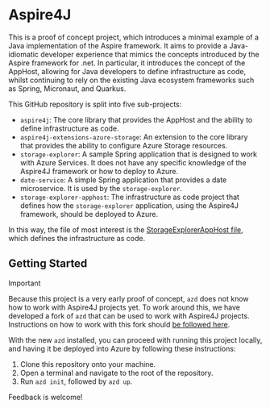 # Aspire4J

This is a proof of concept project, which introduces a minimal example of a Java implementation of the Aspire framework.
It aims to provide a Java-idiomatic developer experience that mimics the concepts introduced by the Aspire framework
for .net. In particular, it introduces the concept of the AppHost, allowing for Java developers to define infrastructure
as code, whilst continuing to rely on the existing Java ecosystem frameworks such as Spring, Micronaut, and Quarkus.

This GitHub repository is split into five sub-projects:

* `aspire4j`: The core library that provides the AppHost and the ability to define infrastructure as code.
* `aspire4j-extensions-azure-storage`: An extension to the core library that provides the ability to configure Azure Storage resources.
* `storage-explorer`: A sample Spring application that is designed to work with Azure Services. It does not have any
specific knowledge of the Aspire4J framework or how to deploy to Azure.
* `date-service`: A simple Spring application that provides a date microservice. It is used by the `storage-explorer`.
* `storage-explorer-apphost`: The infrastructure as code project that defines how the `storage-explorer` application,
using the Aspire4J framework, should be deployed to Azure.

In this way, the file of most interest is the 
[StorageExplorerAppHost file](https://github.com/JonathanGiles/aspire4j/blob/main/storage-explorer-apphost/src/main/java/com/microsoft/aspire/springsample/StorageExplorerAppHost.java), 
which defines the infrastructure as code.

## Getting Started

> [!IMPORTANT]
> Because this project is a very early proof of concept, `azd` does not know how to work with Aspire4J projects yet. To
work around this, we have developed a fork of `azd` that can be used to work with Aspire4J projects. Instructions on
how to work with this fork should [be followed here](https://github.com/Azure/azure-dev-pr/pull/1670).

With the new `azd` installed, you can proceed with running this project locally, and having it be deployed into Azure
by following these instructions:

1. Clone this repository onto your machine.
2. Open a terminal and navigate to the root of the repository.
3. Run `azd init`, followed by `azd up`.

Feedback is welcome!
